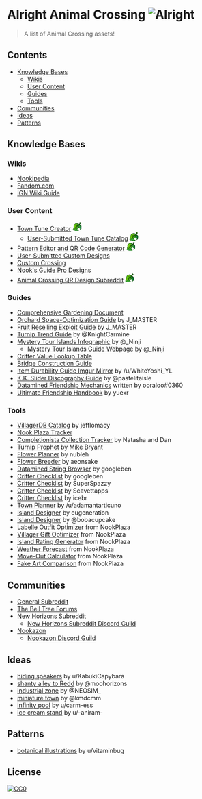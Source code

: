 # Alright Animal Crossing ![Alright](https://img.shields.io/static/v1?label=meh&message=alright&color=grey&style=flat&labelColor=blue)

> A list of Animal Crossing assets!

## Contents
- [Knowledge Bases](#knowledge-bases)
	- [Wikis](#wikis)
	- [User Content](#user-content)
	- [Guides](#guides)
	- [Tools](#tools)
- [Communities](#communities)
- [Ideas](#ideas)
- [Patterns](#patterns)

## Knowledge Bases
### Wikis
- [Nookipedia](https://nookipedia.com/wiki/Main_Page)
- [Fandom.com](https://animalcrossing.fandom.com/wiki/Animal_Crossing_Wiki)
- [IGN Wiki Guide](https://www.ign.com/wikis/animal-crossing-new-horizons/)

### User Content
- [Town Tune Creator](https://nooknet.net/tunes) ![leaf]
    - [User-Submitted Town Tune Catalog](https://nooknet.net/tunes/browse) ![leaf]
- [Pattern Editor and QR Code Generator](https://acpatterns.com/editor) ![leaf]
- [User-Submitted Custom Designs](https://nooksisland.com/designs)
- [Custom Crossing](https://customcrossing.com/)
- [Nook's Guide Pro Designs](https://nooksguide.com/prodesign/)
- [Animal Crossing QR Design Subreddit](https://www.reddit.com/r/ACQR/) ![leaf]


### Guides
- [Comprehensive Gardening Document](https://docs.google.com/document/d/1XPAaPUvGMWQ-n5sBLV3jM78QKxqKjiGCzx5HnD7K5RI/)
- [Orchard Space-Optimization Guide](https://i.imgur.com/4WJnbUP.png) by J_MASTER
- [Fruit Reselling Exploit Guide](https://i.imgur.com/pMS9tNW.png) by J_MASTER
- [Turnip Trend Guide](https://twitter.com/KnightCarmine/status/1244392945056276482?s=19) by @KnightCarmine
- [Mystery Tour Islands Infographic](https://i.imgur.com/1SeAQJs.png) by @_Ninji
    - [Mystery Tour Islands Guide Webpage](http://wuffs.org/acnh/mysterytour.html) by @_Ninji  
- [Critter Value Lookup Table](https://i.imgur.com/ORduiqF.jpg)
- [Bridge Construction Guide](https://i.imgur.com/hiAPiJS.png)
- [Item Durability Guide Imgur Mirror](https://imgur.com/a/96CNQ56) by /u/WhiteYoshi_YL
- [K.K. Slider Discography Guide](https://imgur.com/a/WdP7eD4) by @pastelitaisle
- [Datamined Friendship Mechanics](https://docs.google.com/document/d/1dy9hDpXzTblQVGjw6jQM0K4dwTjii_v0rm7ooqOXVgg/) written by ooraloo#0360
- [Ultimate Friendship Handbook](https://yuexr.github.io/acnh/friendship.html) by yuexr

### Tools
- [VillagerDB Catalog](https://villagerdb.com/) by jefflomacy
- [Nook Plaza Tracker](https://nookplaza.net/)
- [Completionista Collection Tracker](https://completionista.com/) by Natasha and Dan
- [Turnip Prophet](https://turnipprophet.io/) by Mike Bryant
- [Flower Planner](https://nubleh.github.io/flowerplanner/) by nubleh
- [Flower Breeder](https://aeonsake.gitlab.io/acnh-flower-breeder/) by aeonsake
- [Datamined String Browser](https://googleben.github.io/ACNHDialog/) by googleben
- [Critter Checklist](https://googleben.github.io/ACNHInfo/) by googleben
- [Critter Checklist](https://critterpedia.ssmvc.org/) by SuperSpazzy
- [Critter Checklist](https://animalcrossing.scavettapps.com/) by Scavettapps
- [Critter Checklist](https://icebr.art/) by icebr
- [Town Planner](https://planimalcrossing.com/nh/start/) by /u/adamantarticuno
- [Island Designer](https://eugeneration.github.io/HappyIslandDesigner/) by eugeneration
- [Island Designer](https://bobacupcake.itch.io/island-planner) by @bobacupcake
- [Labelle Outfit Optimizer](https://nookplaza.net/tools?tab=changing) from NookPlaza
- [Villager Gift Optimizer](https://nookplaza.net/tools?tab=gifts) from NookPlaza
- [Island Rating Generator](https://nookplaza.net/tools?tab=island_rating) from NookPlaza
- [Weather Forecast](https://nookplaza.net/tools?tab=weather) from NookPlaza
- [Move-Out Calculator](https://nookplaza.net/tools?tab=move_out) from NookPlaza
- [Fake Art Comparison](https://nookplaza.net/tools?tab=fake_art) from NookPlaza

## Communities
- [General Subreddit](https://www.reddit.com/r/AnimalCrossing/)
- [The Bell Tree Forums](https://www.belltreeforums.com/)
- [New Horizons Subreddit](https://www.reddit.com/r/ac_newhorizons/)
    - [New Horizons Subreddit Discord Guild](https://discord.gg/acnh/)
- [Nookazon](https://nookazon.com/)
    - [Nookazon Discord Guild](https://discord.gg/JTkWvJD)

## Ideas
- [hiding speakers](https://www.reddit.com/r/ac_newhorizons/comments/gfcb3l/tip_if_you_want_to_play_music_over_a_large_area/) by u/KabukiCapybara
- [shanty alley to Redd](https://twitter.com/moohorizons/status/1253353360201302019) by @moohorizons
- [industrial zone](https://twitter.com/NEOSIM_/status/1255868047874650114) by @NEOSIM_
- [miniature town](https://twitter.com/kmdcmm/status/1256260782917967872) by @kmdcmm
- [infinity pool](https://www.reddit.com/r/ac_newhorizons/comments/gf9jnz/my_take_on_the_infinity_pool/) by u/carm-ess
- [ice cream stand](https://www.reddit.com/r/ac_newhorizons/comments/gfgsc0/my_attempt_at_an_ice_cream_stand_with_mint/) by u/-aniram-

## Patterns
- [botanical illustrations](https://www.reddit.com/r/ACQR/comments/g9zaa8/botanical_illustrations_for_our_orchard_needs/) by u/vitaminbug

## License
[![CC0](http://mirrors.creativecommons.org/presskit/buttons/88x31/svg/cc-zero.svg)](http://creativecommons.org/publicdomain/zero/1.0)

<!--Definitions-->

[leaf]: Leaf.png 'New Leaf Compatible'
